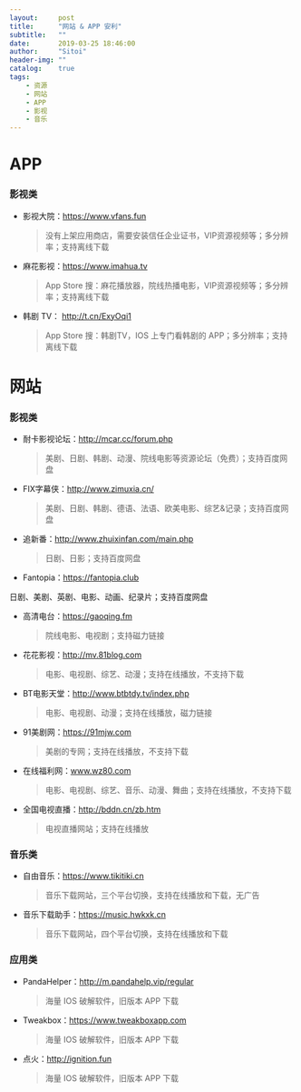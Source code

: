```yaml
---
layout:     post
title:      "网站 & APP 安利"
subtitle:   ""
date:       2019-03-25 18:46:00
author:     "Sitoi"
header-img: ""
catalog:    true
tags:
    - 资源
    - 网站
    - APP
    - 影视
    - 音乐
---
```



# APP

### 影视类

- 影视大院：https://www.vfans.fun

    > 没有上架应用商店，需要安装信任企业证书，VIP资源视频等；多分辨率；支持离线下载

- 麻花影视：https://www.imahua.tv

    > App Store 搜：麻花播放器，院线热播电影，VIP资源视频等；多分辨率；支持离线下载

- 韩剧  TV： http://t.cn/ExyOqi1

    > App Store 搜：韩剧TV，IOS 上专门看韩剧的 APP；多分辨率；支持离线下载

# 网站


### 影视类

- 耐卡影视论坛：http://mcar.cc/forum.php

    > 美剧、日剧、韩剧、动漫、院线电影等资源论坛（免费）；支持百度网盘

- FIX字幕侠：http://www.zimuxia.cn/

    > 美剧、日剧、韩剧、德语、法语、欧美电影、综艺&记录；支持百度网盘

- 追新番：http://www.zhuixinfan.com/main.php

    > 日剧、日影；支持百度网盘

- Fantopia：https://fantopia.club

日剧、美剧、英剧、电影、动画、纪录片；支持百度网盘

- 高清电台：https://gaoqing.fm

    > 院线电影、电视剧；支持磁力链接

- 花花影视：http://mv.81blog.com

    > 电影、电视剧、综艺、动漫；支持在线播放，不支持下载

- BT电影天堂：http://www.btbtdy.tv/index.php

    > 电影、电视剧、动漫；支持在线播放，磁力链接

- 91美剧网：https://91mjw.com

    > 美剧的专网；支持在线播放，不支持下载

- 在线福利网：www.wz80.com

    > 电影、电视剧、综艺、音乐、动漫、舞曲；支持在线播放，不支持下载

- 全国电视直播：http://bddn.cn/zb.htm

    > 电视直播网站；支持在线播放



### 音乐类

- 自由音乐：https://www.tikitiki.cn

    > 音乐下载网站，三个平台切换，支持在线播放和下载，无广告

- 音乐下载助手：https://music.hwkxk.cn

    > 音乐下载网站，四个平台切换，支持在线播放和下载



### 应用类

- PandaHelper：http://m.pandahelp.vip/regular

    > 海量 IOS 破解软件，旧版本 APP 下载

- Tweakbox：https://www.tweakboxapp.com

    > 海量 IOS 破解软件，旧版本 APP 下载

- 点火：http://ignition.fun

    > 海量 IOS 破解软件，旧版本 APP 下载